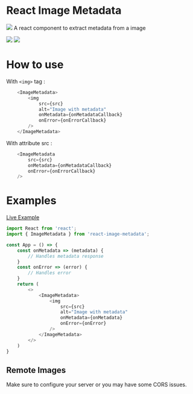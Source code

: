 # React Image Metadata
![](https://i.ibb.co/whq2S24/image.png)
A react component to extract metadata from a image

![](https://img.shields.io/badge/Code-Javascript-informational?style=flat&logo=javascript&logoColor=white&color=2bbc8a)
![](https://img.shields.io/badge/Code-React-informational?style=flat&logo=react&logoColor=white&color=2bbc8a)

# How to use

With `<img>` tag :
```js
    <ImageMetadata>
        <img 
            src={src} 
            alt="Image with metadata"
            onMetadata={onMetadataCallback}
            onError={onErrorCallback}
        />
    </ImageMetadata>
```

With attribute src :

```js
    <ImageMetadata 
        src={src} 
        onMetadata={onMetadataCallback}
        onError={onErrorCallback}
    />
```

# Examples

[Live Example](https://kenjikatahira.github.io/react-image-metadata/)

```js
import React from 'react';
import { ImageMetadata } from 'react-image-metadata';

const App = () => {
    const onMetadata => (metadata) {
        // Handles metadata response
    } 
    const onError => (error) {
        // Handles error
    } 
    return (
        <>
            <ImageMetadata>
                <img 
                    src={src} 
                    alt="Image with metadata"
                    onMetadata={onMetadata}
                    onError={onError}
                />
            </ImageMetadata>
        </>        
    )
}
```

## Remote Images

Make sure to configure your server or you may have some CORS issues.